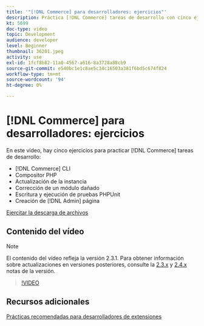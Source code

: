 ```yaml
---
title: '"[!DNL Commerce] para desarrolladores: ejercicios"'
description: Práctica [!DNL Commerce] tareas de desarrollo con cinco ejercicios útiles.
kt: 5699
doc-type: video
topic: Development
audience: developer
level: Beginner
thumbnail: 36201.jpeg
activity: use
exl-id: 1fcf8b82-11a0-4567-a616-8a3728a88cb9
source-git-commit: e540bc1e1c8ae5c34c16503a381f6bd5c674f824
workflow-type: tm+mt
source-wordcount: '94'
ht-degree: 0%

---
```


# [!DNL Commerce] para desarrolladores: ejercicios

En este vídeo, hay cinco ejercicios para practicar [!DNL Commerce] tareas de desarrollo:

- [!DNL Commerce] CLI
- Compositor PHP
- Actualización de la instancia
- Corrección de un módulo dañado
- Escritura y ejecución de pruebas PHPUnit
- Creación de [!DNL Admin] página

[Ejercitar la descarga de archivos](./assets/FreeIntro2.3.1.zip)

## Contenido del vídeo

>[!NOTE]
>
>El contenido del vídeo refleja la versión 2.3.1. Para obtener información sobre actualizaciones en versiones posteriores, consulte la [ 2.3.x](https://devdocs.magento.com/guides/v2.3/release-notes/bk-release-notes.html) y [2.4.x](https://devdocs.magento.com/guides/v2.4/release-notes/bk-release-notes.html) notas de la versión.

>[!VIDEO](https://video.tv.adobe.com/v/36201?quality=12&learn=on)

## Recursos adicionales

[Prácticas recomendadas para desarrolladores de extensiones](https://devdocs.magento.com/guides/v2.4/ext-best-practices/bk-ext-best-practices.html)

